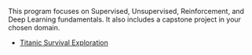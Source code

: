 This program focuses on Supervised, Unsupervised, Reinforcement, and Deep Learning fundamentals. It also includes a capstone project in your chosen domain.

* [Titanic Survival Exploration]()
